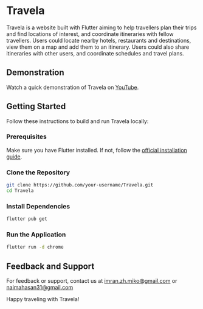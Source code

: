 # Travela

Travela is a website built with Flutter aiming to help travellers plan their trips and find locations of interest, and coordinate itineraries with fellow travellers. Users could locate nearby hotels, restaurants and destinations, view them on a map and add them to an itinerary. Users could also share itineraries with other users, and coordinate schedules and travel plans.

## Demonstration
Watch a quick demonstration of Travela on [YouTube](https://youtu.be/nuXD5x7yEx0?si=sKS4zhnMtUbCaJsx).

## Getting Started

Follow these instructions to build and run Travela locally:

### Prerequisites

Make sure you have Flutter installed. If not, follow the [official installation guide](https://flutter.dev/docs/get-started/install).

### Clone the Repository
```bash
git clone https://github.com/your-username/Travela.git
cd Travela
```
### Install Dependencies
```bash
flutter pub get
```
### Run the Application
```bash
flutter run -d chrome
```

## Feedback and Support
For feedback or support, contact us at imran.zh.miko@gmail.com or naimahasan31@gmail.com

Happy traveling with Travela!
